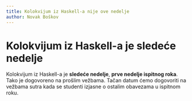 ```yaml
---
title: Kolokvijum iz Haskell-a nije ove nedelje
author: Novak Boškov
---
```


# Kolokvijum iz Haskell-a je sledeće nedelje
Kolokvijum iz Haskell-a je **sledeće nedelje**, **prve nedelje
ispitnog roka**. Tako je dogovoreno na prošlim vežbama. Tačan datum
ćemo dogovoriti na vežbama sutra kada se studenti izjasne o ostalim
obavezama u ispitnom roku.
